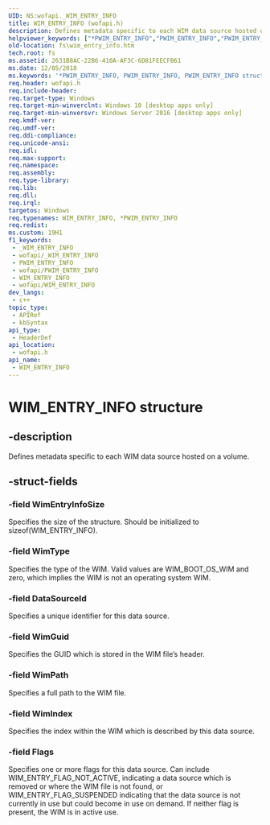 ```yaml
---
UID: NS:wofapi._WIM_ENTRY_INFO
title: WIM_ENTRY_INFO (wofapi.h)
description: Defines metadata specific to each WIM data source hosted on a volume.
helpviewer_keywords: ["*PWIM_ENTRY_INFO","PWIM_ENTRY_INFO","PWIM_ENTRY_INFO structure pointer [Files]","WIM_ENTRY_INFO","WIM_ENTRY_INFO structure [Files]","fs.wim_entry_info","wofapi/PWIM_ENTRY_INFO","wofapi/WIM_ENTRY_INFO"]
old-location: fs\wim_entry_info.htm
tech.root: fs
ms.assetid: 2631B8AC-22B6-410A-AF3C-6D81FEECFB61
ms.date: 12/05/2018
ms.keywords: '*PWIM_ENTRY_INFO, PWIM_ENTRY_INFO, PWIM_ENTRY_INFO structure pointer [Files], WIM_ENTRY_INFO, WIM_ENTRY_INFO structure [Files], fs.wim_entry_info, wofapi/PWIM_ENTRY_INFO, wofapi/WIM_ENTRY_INFO'
req.header: wofapi.h
req.include-header: 
req.target-type: Windows
req.target-min-winverclnt: Windows 10 [desktop apps only]
req.target-min-winversvr: Windows Server 2016 [desktop apps only]
req.kmdf-ver: 
req.umdf-ver: 
req.ddi-compliance: 
req.unicode-ansi: 
req.idl: 
req.max-support: 
req.namespace: 
req.assembly: 
req.type-library: 
req.lib: 
req.dll: 
req.irql: 
targetos: Windows
req.typenames: WIM_ENTRY_INFO, *PWIM_ENTRY_INFO
req.redist: 
ms.custom: 19H1
f1_keywords:
 - _WIM_ENTRY_INFO
 - wofapi/_WIM_ENTRY_INFO
 - PWIM_ENTRY_INFO
 - wofapi/PWIM_ENTRY_INFO
 - WIM_ENTRY_INFO
 - wofapi/WIM_ENTRY_INFO
dev_langs:
 - c++
topic_type:
 - APIRef
 - kbSyntax
api_type:
 - HeaderDef
api_location:
 - wofapi.h
api_name:
 - WIM_ENTRY_INFO
---
```


# WIM_ENTRY_INFO structure


## -description

Defines metadata specific to each WIM data source hosted on a volume.

## -struct-fields

### -field WimEntryInfoSize

Specifies the size of the structure.  Should be initialized to sizeof(WIM_ENTRY_INFO).

### -field WimType

Specifies the type of the WIM.  Valid values are WIM_BOOT_OS_WIM and zero, which implies the WIM is not an operating system WIM.

### -field DataSourceId

Specifies a unique identifier for this data source.

### -field WimGuid

Specifies the GUID which is stored in the WIM file’s header.

### -field WimPath

Specifies a full path to the WIM file.

### -field WimIndex

Specifies the index within the WIM which is described by this data source.

### -field Flags

Specifies one or more flags for this data source.  Can include WIM_ENTRY_FLAG_NOT_ACTIVE, indicating a data source which is removed or where the WIM file is not found, or WIM_ENTRY_FLAG_SUSPENDED indicating that the data source is not currently in use but could become in use on demand.  If neither flag is present, the WIM is in active use.


